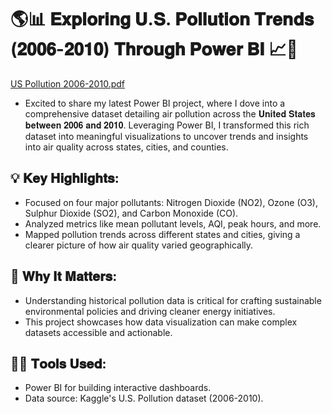 # 🌎📊 𝐄𝐱𝐩𝐥𝐨𝐫𝐢𝐧𝐠 𝐔.𝐒. 𝐏𝐨𝐥𝐥𝐮𝐭𝐢𝐨𝐧 𝐓𝐫𝐞𝐧𝐝𝐬 (𝟐𝟎𝟎𝟔-𝟐𝟎𝟏𝟎) 𝐓𝐡𝐫𝐨𝐮𝐠𝐡 𝐏𝐨𝐰𝐞𝐫 𝐁𝐈 📈🌱

[US Pollution 2006-2010.pdf](https://github.com/user-attachments/files/18489174/US.Pollution.2006-2010.pdf)

* Excited to share my latest Power BI project, where I dove into a comprehensive dataset detailing air pollution across the 𝐔𝐧𝐢𝐭𝐞𝐝 𝐒𝐭𝐚𝐭𝐞𝐬 𝐛𝐞𝐭𝐰𝐞𝐞𝐧 𝟐𝟎𝟎𝟔 𝐚𝐧𝐝 𝟐𝟎𝟏𝟎. Leveraging Power BI, I transformed this rich dataset into meaningful visualizations to uncover trends and insights into air quality across states, cities, and counties.

## 💡 𝐊𝐞𝐲 𝐇𝐢𝐠𝐡𝐥𝐢𝐠𝐡𝐭𝐬:
* Focused on four major pollutants: Nitrogen Dioxide (NO2), Ozone (O3), Sulphur Dioxide (SO2), and Carbon Monoxide (CO).
* Analyzed metrics like mean pollutant levels, AQI, peak hours, and more.
* Mapped pollution trends across different states and cities, giving a clearer picture of how air quality varied geographically.

## 📌 𝐖𝐡𝐲 𝐈𝐭 𝐌𝐚𝐭𝐭𝐞𝐫𝐬:
* Understanding historical pollution data is critical for crafting sustainable environmental policies and driving cleaner energy initiatives. 
* This project showcases how data visualization can make complex datasets accessible and actionable.

## 👨‍💻 𝐓𝐨𝐨𝐥𝐬 𝐔𝐬𝐞𝐝:
* Power BI for building interactive dashboards.
* Data source: Kaggle's U.S. Pollution dataset (2006-2010).
